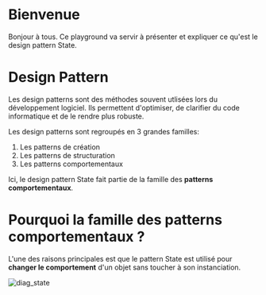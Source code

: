 # Bienvenue

Bonjour à tous. Ce playground va servir à présenter et expliquer ce qu'est le design pattern State.


# Design Pattern

Les design patterns sont des méthodes souvent utlisées lors du développement logiciel. Ils permettent d'optimiser, de clarifier du code informatique et de le rendre plus robuste.

Les design patterns sont regroupés en 3 grandes familles:
1. Les patterns de création
2. Les patterns de structuration
3. Les patterns comportementaux

Ici, le design pattern State fait partie de la famille des **patterns comportementaux**.

# Pourquoi la famille des patterns comportementaux ?

L'une des raisons principales est que le pattern State est utilisé pour **changer le comportement** d'un objet sans toucher à son instanciation.

![diag_state](https://github.com/NicolasAirault/playground-54yjyHAd/blob/master/Screenshot_1.png)
